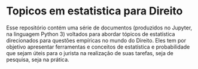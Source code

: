# Topicos em estatistica para Direito
Esse repositório contém uma série de documentos (produzidos no Jupyter, na linguagem Python 3) voltados para abordar tópicos de estatística direcionados para questões empíricas no mundo do Direito. Eles tem por objetivo apresentar ferramentas e conceitos de estatística e probabilidade que sejam úteis para o jurista na realização de suas tarefas, seja de pesquisa, seja na prática.
